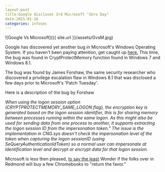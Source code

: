```yaml
---
layout:post
title:Google discloses 3rd Microsoft "Zero Day" 
date:2015-01-16
categories: infosec
---
```


![Google Vs Microsoft]({{ site.url }}/assets/GvsM.jpg)

Google has discovered yet another bug in Microsoft's Windows Operating System. If you haven't been paying attention, get caught up [here.][zdnet]
This time, the bug was found in CryptProtectMemory function found in Windows 7 and Windows 8.1.

The bug was found by James Forshaw, the same security researcher who discovered a privilege escalation flaw in Windows 8.1 that was disclosed a few days prior to Microsoft's 'Patch Tuesday'.

Here is a description of the bug by Forshaw

*When using the logon session option (CRYPTPROTECTMEMORY_SAME_LOGON flag), the encryption key is generated based on the logon session identifier, this is for sharing memory between processes running within the same logon. As this might also be used for sending data from one process to another, it supports extracting the logon session ID from the impersonation token." The issue is the implementation in CNG.sys doesn't check the impersonation level of the token when capturing the logon sessionID (using SeQueryAuthenticationIdToken) so a normal user can impersonate at Identification level and decrypt or encrypt data for that logon session.*

Microsoft is less then pleased, [to say the least][msoft]
Wonder if the folks over in Redmond will buy a few Chromebooks to "return the favor."

[msoft]: http://blogs.technet.com/b/msrc/archive/2015/01/11/a-call-for-better-coordinated-vulnerability-disclosure.aspx
[zdnet]: http://www.zdnet.com/article/microsoft-slams-google-for-spilling-the-beans-on-windows-8-1-security-flaw/
